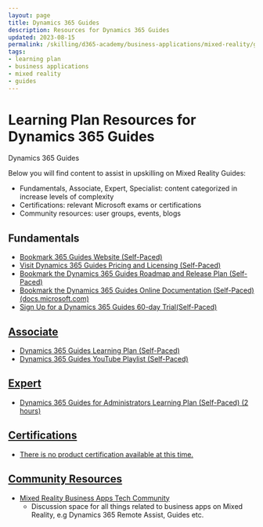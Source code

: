 ```yaml
---
layout: page
title: Dynamics 365 Guides
description: Resources for Dynamics 365 Guides
updated: 2023-08-15
permalink: /skilling/d365-academy/business-applications/mixed-reality/guides
tags:
- learning plan
- business applications
- mixed reality
- guides
---
```


# Learning Plan Resources for Dynamics 365 Guides

Dynamics 365 Guides

Below you will find content to assist in upskilling on Mixed Reality Guides:

* Fundamentals, Associate, Expert, Specialist: content categorized in increase levels of complexity
* Certifications:  relevant Microsoft exams or certifications
* Community resources:  user groups, events, blogs


## Fundamentals

* <a href="https://dynamics.microsoft.com/en-us/mixed-reality/guides/" target="_blank">Bookmark 365 Guides Website (Self-Paced)
* <a href="https://dynamics.microsoft.com/en-us/mixed-reality/guides/pricing/" target="_blank">Visit Dynamics 365 Guides Pricing and Licensing (Self-Paced)
* <a href="https://releaseplans.microsoft.com/en-US/?app=Guides" target="_blank">Bookmark the Dynamics 365 Guides Roadmap and Release Plan (Self-Paced)
* <a href="https://learn.microsoft.com/en-us/dynamics365/mixed-reality/guides/" target="_blank">Bookmark the Dynamics 365 Guides Online Documentation (Self-Paced) (docs.microsoft.com)
* <a href="https://learn.microsoft.com/en-us/dynamics365/mixed-reality/guides/trial-signup" target="_blank">Sign Up for a Dynamics 365 Guides 60-day Trial(Self-Paced)

## Associate

* <a href="https://docs.microsoft.com/en-us/learn/paths/work-dynamics-365-guides/" target="_blank">Dynamics 365 Guides Learning Plan (Self-Paced)
* <a href="https://www.youtube.com/playlist?list=PLcakwueIHoT8zE8bnSTWdSrpXWkMjLmYL" target="_blank">Dynamics 365 Guides YouTube Playlist (Self-Paced)

## Expert

* <a href="https://learn.microsoft.com/en-us/training/modules/guides-administrator/" target="_blank">Dynamics 365 Guides for Administrators Learning Plan (Self-Paced) (2 hours)
  
## Certifications

* There is no product certification available at this time.

## Community Resources

* [Mixed Reality Business Apps Tech Community](https://techcommunity.microsoft.com/t5/mixed-reality-business-apps/bd-p/MixedRealityBusinessApps)
  * Discussion space for all things related to business apps on Mixed Reality, e.g Dynamics 365 Remote Assist, Guides etc.

   



